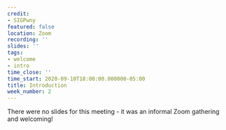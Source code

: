 ```yaml
---
credit:
- SIGPwny
featured: false
location: Zoom
recording: ''
slides: ''
tags:
- welcome
- intro
time_close: ''
time_start: 2020-09-10T18:00:00.000000-05:00
title: Introduction
week_number: 2
---
```

There were no slides for this meeting - it was an informal Zoom gathering and welcoming!